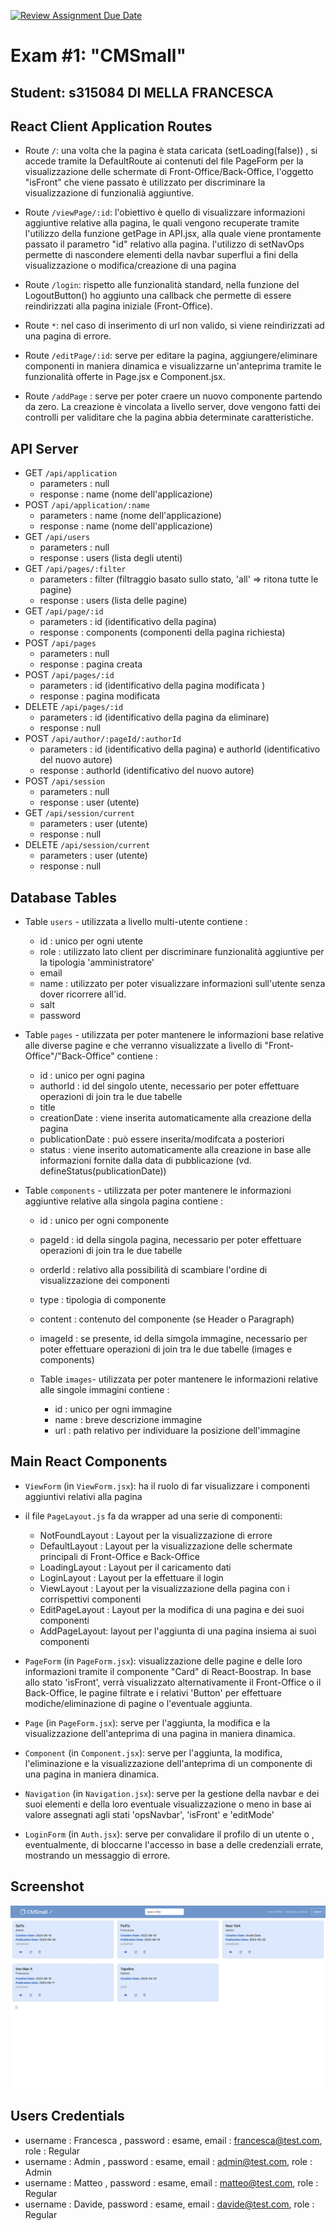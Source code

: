 [![Review Assignment Due Date](https://classroom.github.com/assets/deadline-readme-button-24ddc0f5d75046c5622901739e7c5dd533143b0c8e959d652212380cedb1ea36.svg)](https://classroom.github.com/a/suhcjUE-)
# Exam #1: "CMSmall"
## Student: s315084 DI MELLA FRANCESCA

## React Client Application Routes

- Route `/`: una volta che la pagina è stata caricata (setLoading(false)) , si accede tramite la DefaultRoute ai contenuti del file PageForm per la visualizzazione delle schermate di Front-Office/Back-Office, l'oggetto "isFront" che viene passato è utilizzato per discriminare la visualizzazione di funzionalià aggiuntive.

- Route `/viewPage/:id`: l'obiettivo è quello di visualizzare informazioni aggiuntive relative alla pagina, le quali vengono recuperate tramite l'utilizzo della funzione getPage in API.jsx, alla quale viene prontamente passato il parametro "id" relativo alla pagina. l'utilizzo di setNavOps permette di nascondere elementi della navbar superflui a fini della visualizzazione o modifica/creazione di una pagina

- Route `/login`: rispetto alle funzionalità standard, nella funzione del LogoutButton() ho aggiunto una callback che permette di essere reindirizzati alla pagina iniziale (Front-Office).

- Route `*`: nel caso di inserimento di url non valido, si viene reindirizzati ad una pagina di errore.

- Route `/editPage/:id`: serve per editare la pagina, aggiungere/eliminare componenti in maniera dinamica e visualizzarne un'anteprima tramite le funzionalità offerte in Page.jsx e Component.jsx.

- Route `/addPage` : serve per poter craere un nuovo componente partendo da zero. La creazione è vincolata a livello server, dove vengono fatti dei controlli per validitare che la pagina abbia determinate caratteristiche.


## API Server

- GET `/api/application`
  - parameters : null
  - response : name (nome dell'applicazione)
- POST `/api/application/:name`
  - parameters : name (nome dell'applicazione)
  - response : name (nome dell'applicazione)
- GET `/api/users`
  - parameters : null
  - response : users (lista degli utenti)
- GET `/api/pages/:filter`
  - parameters : filter 
(filtraggio basato sullo stato, 'all' => ritona tutte le pagine)
  - response : users (lista delle pagine)
- GET `/api/page/:id`
  - parameters : id (identificativo della pagina)
  - response : components (componenti della pagina richiesta)
- POST `/api/pages`
  - parameters : null
  - response : pagina creata
- POST `/api/pages/:id`
  - parameters : id (identificativo della pagina modificata )
  - response : pagina modificata
- DELETE `/api/pages/:id`
  - parameters : id (identificativo della pagina da eliminare)
  - response : null
- POST `/api/author/:pageId/:authorId`
  - parameters : id (identificativo della pagina) e authorId (identificativo del nuovo autore)
  - response : authorId (identificativo del nuovo autore)
- POST `/api/session`
  - parameters : null
  - response : user (utente)
- GET `/api/session/current`
  - parameters : user (utente)
  - response : null
- DELETE `/api/session/current`
  - parameters : user (utente)
  - response : null


## Database Tables

- Table `users` - utilizzata a livello multi-utente
   contiene :
    - id : unico per ogni utente
    - role : utilizzato lato client per discriminare funzionalità aggiuntive per la tipologia 'amministratore'
    - email
    - name : utilizzato per poter visualizzare informazioni sull'utente senza dover ricorrere all'id.
    - salt
    - password

- Table `pages` - utilizzata per poter mantenere le informazioni base relative alle diverse pagine e che verranno visualizzate a livello di "Front-Office"/"Back-Office"
  contiene :
  - id : unico per ogni pagina
  - authorId : id del singolo utente, necessario per poter effettuare operazioni di join tra le due tabelle
  - title 
  - creationDate : viene inserita automaticamente alla creazione della pagina
  - publicationDate : può essere inserita/modifcata a posteriori
  - status : viene inserito automaticamente alla creazione in base alle informazioni fornite dalla data di pubblicazione (vd. defineStatus(publicationDate))

- Table `components` - utilizzata per poter mantenere le informazioni aggiuntive relative alla singola pagina
  contiene :
  - id : unico per ogni componente
  - pageId : id della singola pagina, necessario per poter effettuare operazioni di join tra le due tabelle
  - orderId : relativo alla possibilità di scambiare l'ordine di visualizzazione dei componenti 
  - type : tipologia di componente
  - content : contenuto del componente (se Header o Paragraph)
  - imageId : se presente, id della simgola immagine, necessario per poter effettuare operazioni di join tra le due tabelle (images  e components)

  - Table `images`- utilizzata per poter mantenere le informazioni relative alle singole immagini
    contiene :
    - id : unico per ogni immagine
    - name : breve descrizione immagine
    - url : path relativo per individuare la posizione dell'immagine

## Main React Components

- `ViewForm` (in `ViewForm.jsx`): ha il ruolo di far visualizzare i componenti aggiuntivi relativi alla pagina

- il file `PageLayout.js` fa da wrapper ad una serie di componenti:
  - NotFoundLayout : Layout per la visualizzazione di errore 
  - DefaultLayout : Layout per la visualizzazione delle schermate principali di Front-Office e Back-Office
  - LoadingLayout : Layout per il caricamento dati
  - LoginLayout : Layout per la effettuare il login  
  - ViewLayout : Layout per la visualizzazione della pagina con i corrispettivi componenti
  - EditPageLayout : Layout per la modifica di una pagina e dei suoi componenti
  - AddPageLayout: layout per l'aggiunta di una pagina insiema ai suoi componenti

- `PageForm` (in `PageForm.jsx`): visualizzazione delle pagine e delle loro informazioni tramite il componente "Card" di React-Boostrap. In base allo stato 'isFront', verrà visualizzato alternativamente il Front-Office o il Back-Office, le pagine filtrate e i relativi 'Button' per effettuare modiche/eliminazione di pagine o l'eventuale aggiunta.

- `Page` (in `PageForm.jsx`): serve per l'aggiunta, la modifica e la visualizzazione dell'anteprima di una pagina in maniera dinamica.

- `Component` (in `Component.jsx`): serve per l'aggiunta, la modifica, l'eliminazione e la visualizzazione dell'anteprima di un componente di una pagina in maniera dinamica.

- `Navigation` (in `Navigation.jsx`): serve per la gestione della navbar e dei suoi elementi e della loro eventuale visualizzazione o meno in base ai valore assegnati agli stati 'opsNavbar', 'isFront' e 'editMode'

- `LoginForm` (in `Auth.jsx`): serve per convalidare il profilo di un utente o , eventualmente, di bloccarne l'accesso in base a delle credenziali errate, mostrando un messaggio di errore.


## Screenshot

![Screenshot](./screenshot/screenshot.png)

## Users Credentials

- username : Francesca , password : esame, email : francesca@test.com, role : Regular
- username : Admin , password : esame, email : admin@test.com, role : Admin
- username : Matteo , password : esame, email : matteo@test.com, role : Regular
- username : Davide, password : esame, email : davide@test.com, role : Regular

